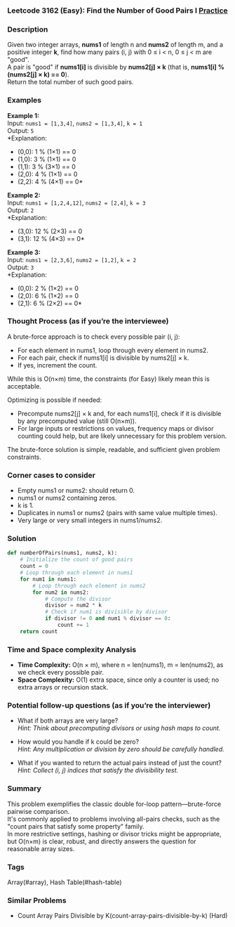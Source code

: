 ### Leetcode 3162 (Easy): Find the Number of Good Pairs I [Practice](https://leetcode.com/problems/find-the-number-of-good-pairs-i)

### Description  
Given two integer arrays, **nums1** of length n and **nums2** of length m, and a positive integer **k**, find how many pairs (i, j) with 0 ≤ i < n, 0 ≤ j < m are "good".  
A pair is "good" if **nums1[i]** is divisible by **nums2[j] × k** (that is, **nums1[i] % (nums2[j] × k) == 0**).  
Return the total number of such good pairs.

### Examples  

**Example 1:**  
Input: `nums1 = [1,3,4]`, `nums2 = [1,3,4]`, `k = 1`  
Output: `5`  
*Explanation:  
- (0,0): 1 % (1×1) == 0  
- (1,0): 3 % (1×1) == 0  
- (1,1): 3 % (3×1) == 0  
- (2,0): 4 % (1×1) == 0  
- (2,2): 4 % (4×1) == 0*

**Example 2:**  
Input: `nums1 = [1,2,4,12]`, `nums2 = [2,4]`, `k = 3`  
Output: `2`  
*Explanation:  
- (3,0): 12 % (2×3) == 0  
- (3,1): 12 % (4×3) == 0*

**Example 3:**  
Input: `nums1 = [2,3,6]`, `nums2 = [1,2]`, `k = 2`  
Output: `3`  
*Explanation:  
- (0,0): 2 % (1×2) == 0  
- (2,0): 6 % (1×2) == 0  
- (2,1): 6 % (2×2) == 0*

### Thought Process (as if you’re the interviewee)  
A brute-force approach is to check every possible pair (i, j):  
- For each element in nums1, loop through every element in nums2.  
- For each pair, check if nums1[i] is divisible by nums2[j] × k.  
- If yes, increment the count.

While this is O(n×m) time, the constraints (for Easy) likely mean this is acceptable.

Optimizing is possible if needed:  
- Precompute nums2[j] × k and, for each nums1[i], check if it is divisible by any precomputed value (still O(n×m)).  
- For large inputs or restrictions on values, frequency maps or divisor counting could help, but are likely unnecessary for this problem version.

The brute-force solution is simple, readable, and sufficient given problem constraints.

### Corner cases to consider  
- Empty nums1 or nums2: should return 0.
- nums1 or nums2 containing zeros.
- k is 1.
- Duplicates in nums1 or nums2 (pairs with same value multiple times).
- Very large or very small integers in nums1/nums2.

### Solution

```python
def numberOfPairs(nums1, nums2, k):
    # Initialize the count of good pairs
    count = 0
    # Loop through each element in nums1
    for num1 in nums1:
        # Loop through each element in nums2
        for num2 in nums2:
            # Compute the divisor
            divisor = num2 * k
            # Check if num1 is divisible by divisor
            if divisor != 0 and num1 % divisor == 0:
                count += 1
    return count
```

### Time and Space complexity Analysis  

- **Time Complexity:** O(n × m), where n = len(nums1), m = len(nums2), as we check every possible pair.
- **Space Complexity:** O(1) extra space, since only a counter is used; no extra arrays or recursion stack.

### Potential follow-up questions (as if you’re the interviewer)  

- What if both arrays are very large?  
  *Hint: Think about precomputing divisors or using hash maps to count.*

- How would you handle if k could be zero?  
  *Hint: Any multiplication or division by zero should be carefully handled.*

- What if you wanted to return the actual pairs instead of just the count?  
  *Hint: Collect (i, j) indices that satisfy the divisibility test.*

### Summary
This problem exemplifies the classic double for-loop pattern—brute-force pairwise comparison.  
It's commonly applied to problems involving all-pairs checks, such as the "count pairs that satisfy some property" family.  
In more restrictive settings, hashing or divisor tricks might be appropriate, but O(n×m) is clear, robust, and directly answers the question for reasonable array sizes.

### Tags
Array(#array), Hash Table(#hash-table)

### Similar Problems
- Count Array Pairs Divisible by K(count-array-pairs-divisible-by-k) (Hard)